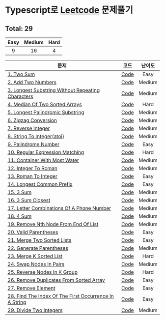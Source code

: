 # Typescript로 [Leetcode](https://leetcode.com/problemset/all/) 문제풀기
  
  ## Total: 29
  
  | Easy | Medium | Hard |
  | :--: | :----: | :--: |
  |  9   |   16   |  4   |
  
  | 문제                                                                                                                               |                                                                   코드                                                                   | 난이도 |
  | ---------------------------------------------------------------------------------------------------------------------------------- | :--------------------------------------------------------------------------------------------------------------------------------------: | :----: |
  [1. Two Sum](https://leetcode.com/problems/two-sum/) | [Code](https://github.com/jewook3617/leetcode-with-typescript/blob/master/src/%230001-two-sum.ts) | Easy
[2. Add Two Numbers](https://leetcode.com/problems/add-two-numbers/) | [Code](https://github.com/jewook3617/leetcode-with-typescript/blob/master/src/%230002-add-two-numbers.ts) | Medium
[3. Longest Substring Without Repeating Characters](https://leetcode.com/problems/longest-substring-without-repeating-characters/) | [Code](https://github.com/jewook3617/leetcode-with-typescript/blob/master/src/%230003-longest-substring-without-repeating-characters.ts) | Medium
[4. Median Of Two Sorted Arrays](https://leetcode.com/problems/median-of-two-sorted-arrays/) | [Code](https://github.com/jewook3617/leetcode-with-typescript/blob/master/src/%230004-median-of-two-sorted-arrays.ts) | Hard
[5. Longest Palindromic Substring](https://leetcode.com/problems/longest-palindromic-substring/) | [Code](https://github.com/jewook3617/leetcode-with-typescript/blob/master/src/%230005-longest-palindromic-substring.ts) | Medium
[6. Zigzag Conversion](https://leetcode.com/problems/zigzag-conversion/) | [Code](https://github.com/jewook3617/leetcode-with-typescript/blob/master/src/%230006-zigzag-conversion.ts) | Medium
[7. Reverse Integer](https://leetcode.com/problems/reverse-integer/) | [Code](https://github.com/jewook3617/leetcode-with-typescript/blob/master/src/%230007-reverse-integer.ts) | Medium
[8. String To Integer(atoi)](https://leetcode.com/problems/string-to-integer-atoi/) | [Code](https://github.com/jewook3617/leetcode-with-typescript/blob/master/src/%230008-string-to-integer(atoi).ts) | Medium
[9. Palindrome Number](https://leetcode.com/problems/palindrome-number/) | [Code](https://github.com/jewook3617/leetcode-with-typescript/blob/master/src/%230009-palindrome-number.ts) | Easy
[10. Regular Expression Matching](https://leetcode.com/problems/regular-expression-matching/) | [Code](https://github.com/jewook3617/leetcode-with-typescript/blob/master/src/%230010-regular-expression-matching.ts) | Hard
[11. Container With Most Water](https://leetcode.com/problems/container-with-most-water/) | [Code](https://github.com/jewook3617/leetcode-with-typescript/blob/master/src/%230011-container-with-most-water.ts) | Medium
[12. Integer To Roman](https://leetcode.com/problems/integer-to-roman/) | [Code](https://github.com/jewook3617/leetcode-with-typescript/blob/master/src/%230012-integer-to-roman.ts) | Medium
[13. Roman To Integer](https://leetcode.com/problems/roman-to-integer/) | [Code](https://github.com/jewook3617/leetcode-with-typescript/blob/master/src/%230013-roman-to-integer.ts) | Easy
[14. Longest Common Prefix](https://leetcode.com/problems/longest-common-prefix/) | [Code](https://github.com/jewook3617/leetcode-with-typescript/blob/master/src/%230014-longest-common-prefix.ts) | Easy
[15. 3 Sum](https://leetcode.com/problems/3sum/) | [Code](https://github.com/jewook3617/leetcode-with-typescript/blob/master/src/%230015-3-sum.ts) | Medium
[16. 3 Sum Closest](https://leetcode.com/problems/3sum-closest/) | [Code](https://github.com/jewook3617/leetcode-with-typescript/blob/master/src/%230016-3-sum-closest.ts) | Medium
[17. Letter Combinations Of A Phone Number](https://leetcode.com/problems/letter-combinations-of-a-phone-number/) | [Code](https://github.com/jewook3617/leetcode-with-typescript/blob/master/src/%230017-letter-combinations-of-a-phone-number.ts) | Medium
[18. 4 Sum](https://leetcode.com/problems/4sum/) | [Code](https://github.com/jewook3617/leetcode-with-typescript/blob/master/src/%230018-4-sum.ts) | Medium
[19. Remove Nth Node From End Of List](https://leetcode.com/problems/remove-nth-node-from-end-of-list/) | [Code](https://github.com/jewook3617/leetcode-with-typescript/blob/master/src/%230019-remove-Nth-node-from-end-of-list.ts) | Medium
[20. Valid Parentheses](https://leetcode.com/problems/valid-parentheses/) | [Code](https://github.com/jewook3617/leetcode-with-typescript/blob/master/src/%230020-valid-parentheses.ts) | Easy
[21. Merge Two Sorted Lists](https://leetcode.com/problems/merge-two-sorted-lists/submissions/) | [Code](https://github.com/jewook3617/leetcode-with-typescript/blob/master/src/%230021-merge-two-sorted-lists.ts) | Easy
[22. Generate Parentheses](https://leetcode.com/problems/generate-parentheses/) | [Code](https://github.com/jewook3617/leetcode-with-typescript/blob/master/src/%230022-generate-parentheses.ts) | Medium
[23. Merge K Sorted List](https://leetcode.com/problems/merge-k-sorted-lists/) | [Code](https://github.com/jewook3617/leetcode-with-typescript/blob/master/src/%230023-merge-k-sorted-list.ts) | Hard
[24. Swap Nodes In Pairs](https://leetcode.com/problems/swap-nodes-in-pairs/) | [Code](https://github.com/jewook3617/leetcode-with-typescript/blob/master/src/%230024-swap-nodes-in-pairs.ts) | Medium
[25. Reverse Nodes In K Group](https://leetcode.com/problems/reverse-nodes-in-k-group/) | [Code](https://github.com/jewook3617/leetcode-with-typescript/blob/master/src/%230025-reverse-nodes-in-k-group.ts) | Hard
[26. Remove Duplicates From Sorted Array](https://leetcode.com/problems/remove-duplicates-from-sorted-array/) | [Code](https://github.com/jewook3617/leetcode-with-typescript/blob/master/src/%230026-remove-duplicates-from-sorted-array.ts) | Easy
[27. Remove Element](https://leetcode.com/problems/remove-element/) | [Code](https://github.com/jewook3617/leetcode-with-typescript/blob/master/src/%230027-remove-element.ts) | Easy
[28. Find The Index Of The First Occurrence In A String](https://leetcode.com/problems/find-the-index-of-the-first-occurrence-in-a-string/) | [Code](https://github.com/jewook3617/leetcode-with-typescript/blob/master/src/%230028-find-the-index-of-the-first-occurrence-in-a-string.ts) | Easy
[29. Divide Two Integers](https://leetcode.com/problems/divide-two-integers/) | [Code](https://github.com/jewook3617/leetcode-with-typescript/blob/master/src/%230029-divide-two-integers.ts) | Medium
  